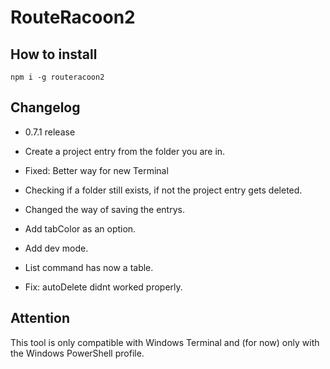 # RouteRacoon2

## How to install

```Shell
npm i -g routeracoon2
```

## Changelog

- 0.7.1 release
- Create a project entry from the folder you are in.
- Fixed: Better way for new Terminal
- Checking if a folder still exists, if not the project entry gets deleted.
- Changed the way of saving the entrys.
- Add tabColor as an option.
- Add dev mode.
- List command has now a table.

- Fix: autoDelete didnt worked properly.

## Attention

This tool is only compatible with Windows Terminal and (for now) only with the Windows PowerShell profile.